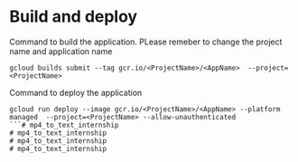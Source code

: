 # Build and deploy

Command to build the application. PLease remeber to change the project name and application name
```
gcloud builds submit --tag gcr.io/<ProjectName>/<AppName>  --project=<ProjectName>
```

Command to deploy the application
```
gcloud run deploy --image gcr.io/<ProjectName>/<AppName> --platform managed  --project=<ProjectName> --allow-unauthenticated
```# mp4_to_text_internship
# mp4_to_text_internship
# mp4_to_text_internship
# mp4_to_text_internship
